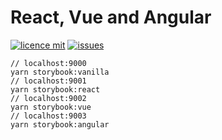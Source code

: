 # React, Vue and Angular

[![licence mit](https://img.shields.io/badge/license-MIT-blue.svg?style=flat-square)](http://hemersonvianna.mit-license.org/)
[![issues](https://img.shields.io/github/issues/descco-ui/react-vue-angular.svg?style=flat-square)](https://github.com/descco-ui/react-vue-angular/issues)


```
// localhost:9000
yarn storybook:vanilla
// localhost:9001
yarn storybook:react
// localhost:9002
yarn storybook:vue
// localhost:9003
yarn storybook:angular
```
